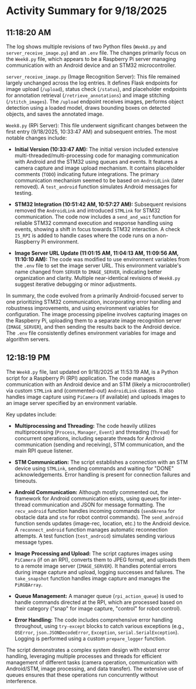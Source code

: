 # Activity Summary for 9/18/2025

## 11:18:20 AM
The log shows multiple revisions of two Python files (`Week8.py` and `server_receive_image.py`) and an `.env` file.  The changes primarily focus on the `Week8.py` file, which appears to be a Raspberry Pi server managing communication with an Android device and an STM32 microcontroller.

`server_receive_image.py` (Image Recognition Server): This file remained largely unchanged across the log entries. It defines Flask endpoints for image upload (`/upload`), status check (`/status`), and  placeholder endpoints for annotation retrieval (`/retrieve_annotations`) and image stitching (`/stitch_images`). The `/upload` endpoint receives images, performs object detection using a loaded model, draws bounding boxes on detected objects, and saves the annotated image.

`Week8.py` (RPi Server): This file underwent significant changes between the first entry (9/18/2025, 10:33:47 AM) and subsequent entries.  The most notable changes include:

* **Initial Version (10:33:47 AM):** The initial version included extensive multi-threaded/multi-processing code for managing communication with Android and the STM32 using queues and events. It features a camera capture and image upload mechanism.  It contains placeholder comments (`TODO`) indicating future integrations.  The primary communication mechanism seemed to be based on `AndroidLink` (later removed). A `test_android` function simulates Android messages for testing.

* **STM32 Integration (10:51:42 AM, 10:57:27 AM):**  Subsequent revisions removed the `AndroidLink` and introduced `STMLink` for STM32 communication. The code now includes a `send_and_wait` function for reliable STM32 command execution and response handling using events, showing a shift in focus towards STM32 interaction. A check `IS_RPI` is added to handle cases where the code runs on a non-Raspberry Pi environment.

* **Image Server URL Update (11:01:15 AM, 11:04:13 AM, 11:09:56 AM, 11:10:10 AM):**  The code was modified to use environment variables from the `.env` file to set the image server URL. This environment variable's name changed from `SERVER` to `IMAGE_SERVER`, indicating better organization and clarity.  Multiple near-identical revisions of `Week8.py` suggest iterative debugging or minor adjustments.


In summary, the code evolved from a primarily Android-focused server to one prioritizing STM32 communication, incorporating error handling and robustness improvements, and using environment variables for configuration.  The image processing pipeline involves capturing images on the Raspberry Pi, uploading them to a separate image recognition server (`IMAGE_SERVER`), and then sending the results back to the Android device.  The `.env` file consistently defines environment variables for image and algorithm servers.


## 12:18:19 PM
The `Week8.py` file, last updated on 9/18/2025 at 11:53:19 AM, is a Python script for a Raspberry Pi (RPI) application.  The code manages communication with an Android device and an STM (likely a microcontroller) via custom `STMLink` and (commented-out) `AndroidLink` classes. It also handles image capture using `PiCamera` (if available) and uploads images to an image server specified by an environment variable.

Key updates include:

* **Multiprocessing and Threading:** The code heavily utilizes multiprocessing (`Process`, `Manager`, `Event`) and threading (`Thread`) for concurrent operations, including separate threads for Android communication (sending and receiving), STM communication, and the main RPI queue listener.

* **STM Communication:** The script establishes a connection with an STM device using `STMLink`, sending commands and waiting for "DONE" acknowledgements. Error handling is present for connection failures and timeouts.

* **Android Communication:** Although mostly commented out, the framework for Android communication exists, using queues for inter-thread communication and JSON for message formatting.  The `recv_android` function handles incoming commands (`sendArena` for obstacle data and `stm` for robot control commands). The `send_android` function sends updates (image-rec, location, etc.) to the Android device.  A `reconnect_android` function manages automatic reconnection attempts.  A test function (`test_android`) simulates sending various message types.


* **Image Processing and Upload:** The script captures images using `PiCamera` (if on an RPI), converts them to JPEG format, and uploads them to a remote image server (`IMAGE_SERVER`).  It handles potential errors during image capture and upload, logging successes and failures.  The `take_snapshot` function handles image capture and manages the `PiRGBArray`.

* **Queue Management:**  A manager queue (`rpi_action_queue`) is used to handle commands directed at the RPI, which are processed based on their category ("snap" for image capture, "control" for robot control).


* **Error Handling:** The code includes comprehensive error handling throughout, using `try-except` blocks to catch various exceptions (e.g., `OSError`, `json.JSONDecodeError`, `Exception`, `serial.SerialException`).  Logging is performed using a custom `prepare_logger` function.

The script demonstrates a complex system design with robust error handling, leveraging multiple processes and threads for efficient management of different tasks (camera operation, communication with Android/STM, image processing, and data transfer).  The extensive use of queues ensures that these operations run concurrently without interference.
